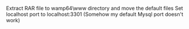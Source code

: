 Extract RAR file to wamp64\www directory and move the default files
Set localhost port to localhost:3301 (Somehow my default Mysql port doesn't work)

